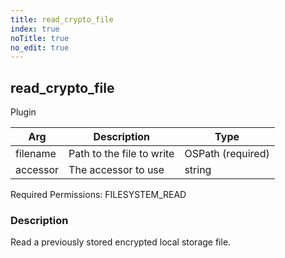 ```yaml
---
title: read_crypto_file
index: true
noTitle: true
no_edit: true
---
```




<div class="vql_item"></div>


## read_crypto_file
<span class='vql_type label label-warning pull-right page-header'>Plugin</span>



<div class="vqlargs"></div>

Arg | Description | Type
----|-------------|-----
filename|Path to the file to write|OSPath (required)
accessor|The accessor to use|string

Required Permissions: 
<span class="linkcolour label label-success">FILESYSTEM_READ</span>

### Description

Read a previously stored encrypted local storage file.

